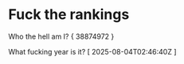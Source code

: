 # Fuck the rankings

Who the hell am I?
{ 38874972 }

What fucking year is it?
[ 2025-08-04T02:46:40Z ]
